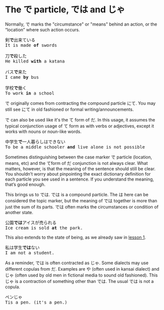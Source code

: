 # The で particle, では and じゃ

Normally, で marks the "circumstance" or "means" behind an action, or the “location” where such action occurs. 

<pre>
剣<b>で</b>出来ている
It is made <b>of</b> swords

刀<b>で</b>殺した
He killed <b>with</b> a katana

バス<b>で</b>来た
I came <b>by</b> bus

学校<b>で</b>働く
To work <b>in</b> a school
</pre>

で originally comes from contracting the compound particle にて. You may still see にて in old fashioned or formal writing/announcements.

で can also be used like it's the て form of だ. In this usage, it assumes the typical conjunction usage of て form as with verbs or adjectives, except it works with nouns or noun-like words.

<pre>
中学生<b>で</b>一人暮らしはできない
To be a middle schooler <b>and</b> live alone is not possible
</pre>

Sometimes distinguishing between the case marker で particle (location, means, etc) and the てform of だ conjunction is not always clear. What matters, however, is that the meaning of the sentence should still be clear. You shouldn’t worry about pinpointing the exact dictionary definition for each particle you see used in a sentence. If you understand the meaning, that’s good enough.

This brings us to では. では is a compound particle. The は here can be considered the topic marker, but the meaning of では together is more than just the sum of its parts. では often marks the circumstances or condition of another state.

<pre>
公園<b>では</b>アイスが売られる
Ice cream is sold <b>at</b> the park.
</pre>

This also extends to the state of being, as we already saw in [lesson 1](./Lesson1.md).

<pre>
私は学生<b>では</b>ない
I am not a student.
</pre>

As a reminder, では is often contracted as じゃ. Some dialects may use different copulas from だ. Examples are や (often used in kansai dialect) and じゃ (often used by old men in fictional media to sound old fashioned). This じゃ is a contraction of something other than では. The usual では is not a copula.

<pre>
ペンじゃ
Tis a pen. (it's a pen.)
</pre>
